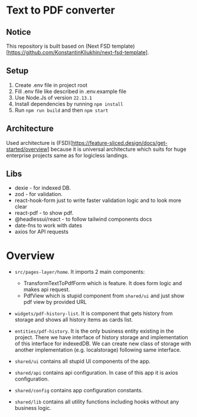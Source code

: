 # Text to PDF converter

## Notice
This repository is built based on (Next FSD template)[https://github.com/KonstantinKliukhin/next-fsd-template].


## Setup

1. Create .env file in project root
2. Fill .env file like described in .env.example file
3. Use Node.Js of version `22.13.1`
4. Install dependencies by running ```npm install```
5. Run ```npm run build``` and then ```npm start```

## Architecture

Used architecture is (FSD)[https://feature-sliced.design/docs/get-started/overview] because it is universal architecture which suits for huge enterprise projects same as for logicless landings.

## Libs 

- dexie - for indexed DB.
- zod - for validation.
- react-hook-form just to write faster validation logic and to look more clear
- react-pdf - to show pdf.
- @headlessui/react - to follow tailwind components docs
- date-fns to work with dates
- axios for API requests


# Overview

- `src/pages-layer/home`. It imports 2 main components:
    - TransformTextToPdfForm which is feature. It does form logic and makes api request.
    - PdfView which is stupid component from `shared/ui` and just show pdf view by provided URL

- `widgets/pdf-history-list`. It is component that gets history from storage and shows all history items as cards list.

- `entities/pdf-history`. It is the only business entity existing in the project. There we have interface of history storage and implementation of this interface for indexedDB. We can create new class of storage with another implementation (e.g. localstorage) following same interface.

- `shared/ui` contains all stupid UI components of the app.

- `shared/api` contains api configuration. In case of this app it is axios configuration.

- `shared/config` contains app configuration constants.

- `shared/lib` contains all utility functions including hooks without any business logic.
